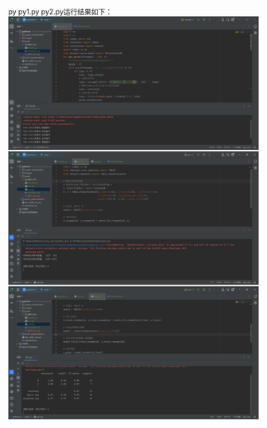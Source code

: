 py py1.py py2.py运行结果如下：
<img src="https://github.com/caic6/GitDemo/blob/main/images/4.1.png" width="800" alt="截图一">
<img src="https://github.com/caic6/GitDemo/blob/main/images/4.2.png" width="800" alt="截图二">
<img src="https://github.com/caic6/GitDemo/blob/main/images/4.3.png" width="800" alt="截图三">